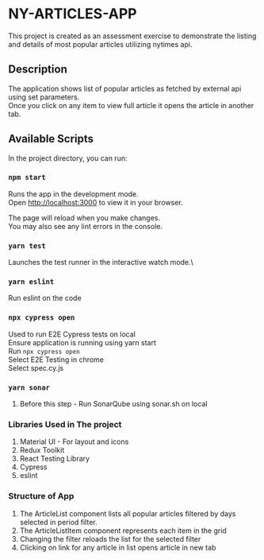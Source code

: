 # NY-ARTICLES-APP

This project is created as an assessment exercise to demonstrate the listing and details of most popular articles utilizing nytimes api.

## Description

The application shows list of popular articles as fetched by external api using set parameters.\
Once you click on any item to view full article it opens the article in another tab.

## Available Scripts

In the project directory, you can run:

### `npm start`

Runs the app in the development mode.\
Open [http://localhost:3000](http://localhost:3000) to view it in your browser.

The page will reload when you make changes.\
You may also see any lint errors in the console.

### `yarn test`

Launches the test runner in the interactive watch mode.\

### `yarn eslint`

Run eslint on the code

### `npx cypress open`

Used to run E2E Cypress tests on local \
Ensure application is running using yarn start \
Run `npx cypress open` \
Select E2E Testing in chrome \
Select spec.cy.js 

### `yarn sonar`

1. Before this step - Run SonarQube using sonar.sh on local

### Libraries Used in The project

1. Material UI - For layout and icons
2. Redux Toolkit
3. React Testing Library
4. Cypress
5. eslint

### Structure of App

1. The ArticleList component lists all popular articles filtered by days selected in period filter.
2. The ArticleListItem component represents each item in the grid
3. Changing the filter reloads the list for the selected filter
4. Clicking on link for any article in list opens article in new tab
